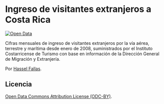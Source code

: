 # Ingreso de visitantes extranjeros a Costa Rica #

[![Open Data](http://assets.okfn.org/images/ok_buttons/od_80x15_blue.png)](http://opendefinition.org/)

Cifras mensuales de ingreso de visitantes extranjeros por la vía aérea, terrestre y marítima desde enero de 2008, suministrados por el Instituto Costarricense de Turismo con base en información de la Dirección General de Migración y Extranjería.

Por [Hassel Fallas](https://twitter.com/HasselFallas).

## Licencia ##

[Open Data Commons Attribution License (ODC-BY)](http://opendatacommons.org/licenses/by/1.0/).
